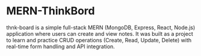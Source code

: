 # MERN-ThinkBord
thnk-board is a simple full-stack MERN (MongoDB, Express, React, Node.js) application where users can create and view notes. It was built as a project to learn and practice CRUD operations (Create, Read, Update, Delete) with real-time form handling and API integration.

